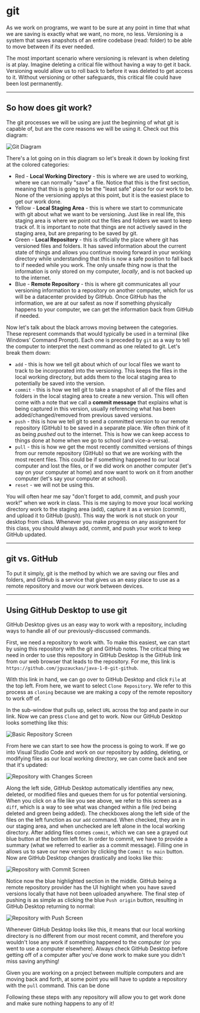 # git

As we work on programs, we want to be sure at any point in time that what we are saving is exactly what we want, no more, no less. Versioning is a system that saves snapshots of an entire codebase (read: folder) to be able to move between if its ever needed.

The most important scenario where versioning is relevant is when deleting is at play. Imagine deleting a critical file without having a way to get it back. Versioning would allow us to roll back to before it was deleted to get access to it. Without versioning or other safeguards, this critical file could have been lost permanently.

---

## So how does git work?

The git processes we will be using are just the beginning of what git is capable of, but are the core reasons we will be using it. Check out this diagram:

![Git Diagram](Pictures/GitDiagram.svg)

There's a lot going on in this diagram so let's break it down by looking first at the colored categories:

- Red - **Local Working Directory** - this is where we are used to working, where we can normally "save" a file. Notice that this is the first section, meaning that this is going to be the "least safe" place for our work to be. None of the versioning applys at this point, but it is the easiest place to get our work done.
- Yellow - **Local Staging Area** - this is where we start to communicate with git about what we want to be versioning. Just like in real life, this staging area is where we point out the files and folders we want to keep track of. It is important to note that things are not actively saved in the staging area, but are preparing to be saved by git.
- Green - **Local Repository** - this is officially the place where git has versioned files and folders. It has saved information about the current state of things and allows you continue moving forward in your working directory while understanding that this is now a safe position to fall back to if needed while you work. The only unsafe thing now is that the information is only stored on my computer, _locally_, and is not backed up to the internet.
- Blue - **Remote Repository** - this is where git communicates all your versioning information to a repository on another computer, which for us will be a datacenter provided by GitHub. Once GitHub has the information, we are at our safest as now if something physically happens to your computer, we can get the information back from GitHub if needed.

Now let's talk about the black arrows moving between the categories. These represent commands that would typically be used in a terminal (like Windows' Command Prompt). Each one is preceded by `git` as a way to tell the computer to interpret the next command as one related to git. Let's break them down:

- `add` - this is how we tell git about which of our local files we want to track to be incorporated into the versioning. This keeps the files in the local working directory, but adds them to the local staging area to potentially be saved into the version.
- `commit` - this is how we tell git to take a snapshot of all of the files and folders in the local staging area to create a new version. This will often come with a note that we call a **commit message** that explains what is being captured in this version, usually referencing what has been added/changed/removed from previous saved versions.
- `push` - this is how we tell git to send a committed version to our remote repository (GitHub) to be saved in a separate place. We often think of it as being _pushed_ out to the internet. This is how we can keep access to things done at home when we go to school (and vice-a-versa).
- `pull` - this is how we get the most recently committed versions of things from our remote repository (GitHub) so that we are working with the most recent files. This could be if something happened to our local computer and lost the files, or if we did work on another computer (let's say on your computer at home) and now want to work on it from another computer (let's say your computer at school).
- `reset` - we will not be using this.

You will often hear me say "don't forget to add, commit, and push your work!" when we work in class. This is me saying to move your local working directory work to the staging area (add), capture it as a version (commit), and upload it to GitHub (push). This way the work is not stuck on your desktop from class. Whenever you make progress on any assignment for this class, you should always add, commit, and push your work to keep GitHub updated.

---

## git vs. GitHub

To put it simply, git is the method by which we are saving our files and folders, and GitHub is a service that gives us an easy place to use as a remote repository and move our work between devices.

---

## Using GitHub Desktop to use git

GitHub Desktop gives us an easy way to work with a repository, including ways to handle all of our previously-discussed commands.

First, we need a repository to work with. To make this easiest, we can start by using this repository with the git and GitHub notes. The critical thing we need in order to use this repository in GitHub Desktop is the GitHub link from our web browser that leads to the repository. For me, this link is `https://github.com/jguzauckas/java-1-0-git-github`.

With this link in hand, we can go over to GitHub Desktop and click `File` at the top left. From here, we want to select `Clone Repository`. We refer to this process as `cloning` because we are making a copy of the remote repository to work off of.

In the sub-window that pulls up, select `URL` across the top and paste in our link. Now we can press `Clone` and get to work. Now our GitHub Desktop looks something like this:

![Basic Repository Screen](Pictures/BaseGitHubDesktop.png)

From here we can start to see how the process is going to work. If we go into Visual Studio Code and work on our repository by adding, deleting, or modifying files as our local working directory, we can come back and see that it's updated:

![Repository with Changes Screen](Pictures/ChangesGitHubDesktop.png)

Along the left side, GitHub Desktop automatically identifies any new, deleted, or modified files and queues them for us for potential versioning. When you click on a file like you see above, we refer to this screen as a `diff`, which is a way to see what was changed within a file (red being deleted and green being added). The checkboxes along the left side of the files on the left function as our `add` command. When checked, they are in our staging area, and when unchecked are left alone in the local working directory. After adding files comes `commit`, which we can see a grayed out blue button at the bottom left for. In order to commit, we have to provide a summary (what we referred to earlier as a commit message). Filling one in allows us to save our new version by clicking the `Commit to main` button. Now are GitHub Desktop changes drastically and looks like this:

![Repository with Commit Screen](Pictures/CommitGitHubDesktop.png)

Notice now the blue highlighted section in the middle. GitHub being a remote repository provider has the UI highlight when you have saved versions locally that have not been uploaded anywhere. The final step of pushing is as simple as clicking the blue `Push origin` button, resulting in GitHub Desktop returning to normal:

![Repository with Push Screen](Pictures/PushGitHubDesktop.png)

Whenever GitHub Desktop looks like this, it means that our local working directory is no different from our most recent commit, and therefore you wouldn't lose any work if something happened to the computer (or you went to use a computer elsewhere). Always check GitHub Desktop before getting off of a computer after you've done work to make sure you didn't miss saving anything!

Given you are working on a project between multiple computers and are moving back and forth, at some point you will have to update a repository with the `pull` command. This can be done

Following these steps with any repository will allow you to get work done and make sure nothing happens to any of it!
